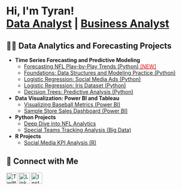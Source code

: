 <h1>Hi, I'm Tyran!<br/>
<a href="https://github.com/jtyran">Data Analyst</a> | 
<a href="https://www.linkedin.com/in/tyranjohnson/">Business Analyst</a>
</h1>

<h2>👨‍💻 Data Analytics and Forecasting Projects</h2>

<ul>
<li><b>Time Series Forecasting and Predictive Modeling</b>
  <ul>
    <li><a href="https://github.com/jtyran/Predictive-Modeling-of-NFL-Play-by-Play-Trends">Forecasting NFL Play-by-Play Trends (Python) <span style="color: red;">[NEW]</span></a></li>
    <li><a href="https://github.com/jtyran/Structures-Matrices-Practice">Foundations: Data Structures and Modeling Practice (Python)</a></li>
    <li><a href="https://github.com/jtyran/Structures-Matrices-Practice/tree/main/log-regression">Logistic Regression: Social Media Ads (Python)</a></li>
    <li><a href="https://github.com/jtyran/Structures-Matrices-Practice/tree/main/build">Logistic Regression: Iris Dataset (Python)</a></li>
    <li><a href="https://github.com/jtyran/Structures-Matrices-Practice/tree/main/decision-tree">Decision Trees: Predictive Analysis (Python)</a></li>
  </ul>
</li>

<li><b>Data Visualization: Power BI and Tableau</b>
  <ul>
    <li><a href="https://github.com/jtyran/PowerBI-Data-Analytics-Projects/tree/main/Visualizing%20Baseball%20Metrics%20in%20Power%20BI">Visualizing Baseball Metrics (Power BI)</a></li>
    <li><a href="https://github.com/jtyran/Sample-Store-Sales">Sample Store Sales Dashboard (Power BI)</a></li>
  </ul>
</li>

<li><b>Python Projects</b>
  <ul>
    <li><a href="https://github.com/jtyran/NFL-Analytics-Project">Deep Dive into NFL Analytics</a></li>
    <li><a href="https://github.com/jtyran/NFL-Special-Teams-Key-Performers-Project">Special Teams Tracking Analysis (Big Data)</a></li>
  </ul>
</li>

<li><b>R Projects</b>
  <ul>
    <li><a href="https://github.com/jtyran/HCHSA-Social-Media-Performance-Project">Social Media KPI Analysis (R)</a></li>
  </ul>
</li>
</ul>

<h2>🤝 Connect with Me</h2>

<p>
<a href="https://twitter.com/SportsHeist"><img align="left" alt="Twitter" width="30px" src="https://cdn.jsdelivr.net/npm/simple-icons@v3/icons/twitter.svg" /></a>
<a href="https://www.linkedin.com/in/tyranjohnson/"><img align="left" alt="LinkedIn" width="30px" src="https://cdn.jsdelivr.net/npm/simple-icons@v3/icons/linkedin.svg" /></a>
<a href="https://www.instagram.com/_tysgraphics/"><img align="left" alt="Instagram" width="30px" src="https://cdn.jsdelivr.net/npm/simple-icons@v3/icons/instagram.svg" /></a>
</p>

<br/>

<!-- Footer Links -->
[twitter]: https://twitter.com/SportsHeist
[instagram]: https://www.instagram.com/_tysgraphics/
[linkedin]: https://www.linkedin.com/in/tyranjohnson/
